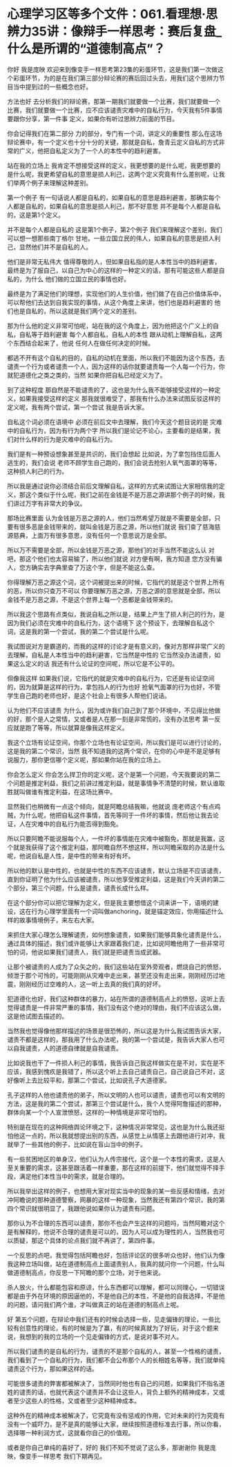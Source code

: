 # 心理学习区等多个文件：061.看理想·思辨力35讲：像辩手一样思考：赛后复盘_什么是所谓的“道德制高点”？

你好 我是庞映 欢迎来到像变手一样思考第23集的彩蛋环节，这是我们第一次做这个彩蛋环节，为的是在我们第三部分辩论赛的赛后回过头去，用我们这个思辨力节目当中提到过的一些概念也好。

方法也好 去分析我们的辩论赛，那第一期我们就要做一个比赛，我们就要做一个比赛，我们就要做一个比赛，应不应该谴责灾难中的自私行为，今天我有5件事情要跟你分享，第一件事 定义，如果你有听过思辨力前面的节目。

你会记得我们在第二部分 力的部分，专门有一个词，讲定义的重要性 那么在这场辩论赛中，有一个定义也十分十分的关键，那就是自私，詹青云定义自私的方式非常的广义，他把自私定义为了一个人的本性中的趋利避害。

站在我的立场上 我肯定不想接受这样的定义，我更想要的是什么呢，我更想要的是什么呢，我更希望自私的意思是损人利己，这两个定义究竟有什么差别呢，让我们举两个例子来理解这种差别。

第一个例子 有一句话说人都是自私的，如果自私的意思是趋利避害，那确实每个人都是自私的，如果自私的意思是损人利己，那不好意思 并不是每个人都是自私的，这是第1个定义。

并不是每个人都是自私的 这是第1个例子，第2个例子 我们来理解这个差别，我们可以想一想那些南丁格尔 甘地，一些立国立民的伟人，如果自私的意思是损人利己，显然他们并不是自私的人。

他们是非常无私伟大 值得尊敬的人，但如果自私指的是人本性当中的趋利避害，最终是为了服自己，以自己为中心的这样的一种定义的话，那有可能这些人都是自私的，为什么 他们做的立国立民的事情也好。

最终是为了满足他们的理想，实现他们的人生价值，他们做了在自己价值体系中，可以帮他们去达到自我实现的事情，从这个角度上来讲，他们也是趋利避害的 他们也是自私的，所以这就是我们两个定义的差别。

那为什么他的定义非常可怕呢，站在我的这个角度上，因为他把这个广义上的自私，自私等于趋利避害 每个人都自私，自私人的本性 跟从动机上理解自私，这两个东西结合起来了，他说 任何人在做任何决定的时候。

都逃不开有这个自私的目的，自私的动机在里面，所以我们不能因为这个东西，去谴责一个行为或者谴责一个人，因为这样的话你就要谴责每一个人每一个行为，你就犯道德化之类之类的，当然 如果你把自私已经定义为了。

到了这种程度 那自然是不能谴责的了，这也是为什么我不能够接受这样的一种定义，如果我接受这样的定义 那我就很难受了，那我有什么办法来试图反驳这样的定义呢，我有两个尝试，第一个尝试 我是告诉大家。

自私这个词必须在语境中 必须在前后文中去理解，我们今天这个题目说的是 灾难中的自私行为，因为有行为两个字 所以我们是论记不论心，主要看的是结果，我们对什么样的行为是灾难中的自私行为。

我们是有一种预设想象甚至是共识的，我们会想起 比如说，为了拿包挡住后面人逃生的，我们会说 老师不顾学生自己跑的，我们会说去抢别人氧气面罩的等等，这种损人利己的行为。

所以我是通过说你必须结合前后文理解自私，这样的方式来试图让大家相信我的定义，那这个类似于什么呢，我们之前在金钱是不是万恶之源讲那个例子的时候，我们讲过万字有非常大的争议。

那场比赛里面 认为金钱是万恶之源的人，他们当然希望万就是不需要是全部，只要有很多恶是金钱带来的，就叫金钱是万恶之源，所以他们就说 我们查了慈海慈源慈典，上面万有很多意思，没有任何一个意思说万是全部。

所以万不需要是全部，所以金钱是万恶之源，那他们的对手当然不能这么认 对吧，那这个他们也太容易输了，所以他们就说 对方便有啊，我方知道 您方没有骗人，您方确实去字典里查了万这个字，但是不能这么查。

你得理解万恶之源这个词，这个词被提出来的时候，它指代的就是这个世界上所有的恶，所以你只查万不可以 你要理解万恶之源，万恶之源的意思就是全部，所以金钱不是万恶之源，不是这个世界上每一个恶都是金钱带来的。

所以我这个思路有点类似，我说自私之所以是，结果上产生了损人利己的行为，是因为我们必须在灾难中的自私行为，这个语境下 这个预设下，去理解自私这个词，这是我的第一个尝试，我的第二个尝试是什么呢。

我试图说对方是霸道的，而我的这样的讨论才是有意义的，像对方那样非常广义的去理解，自私是人本性当中的趋利避害，它当然是中性的 它当然没办法谴责，如果这么定义的话 我还有什么论证的空间呢，所以它是不公平的。

但像我这样 如果我们说，它指代的就是灾难中的自私行为，它还是有论证空间的，因为就算是这样的行为，拿包挡人的行为也好 抢氧气面罩的行为也好，不管学生自己跑的老师也好，是这个社会上有很多人帮他们说话。

认为他们不应该谴责 为什么，因为或许我们自己到了那个环境中，不见得比他做的好，那个是人之常情，又或者是人在那一刻是非常慌的，没有办法思考 第一反应就是跑了等等，所以就算是像我这样定义。

我这个立场有论证空间，你那个立场也有论证空间，所以我们是可以进行讨论的，这是我的第二个常识，当然 我不知道我的这两个常识，在你的心中是不是足够有说服力，那你更信哪个定义呢，那如果你站在我的立场上。

你会怎么定义 你会怎么捍卫你的定义呢，这个是第一个问题，今天我要说的第二个问题是推定利益，我们之前讲过推定利益，就是事情争不清楚的时候，默认谁取胜就叫做谁有推定利益，在这场比赛中。

显然我们也稍微有一点这个倾向，就是阿瞻总结我嘛，他就说 庞老师这个有点鸡贼，为什么呢，他把自私这件事情，首先等同于一件坏的事情，然后他让我去论证，人在灾难中的自私行为能否得到豁免。

所以只要阿瞻不能说服每个人，一件坏的事情能在灾难中被豁免，那就是我赢，这个就是我获得了这个推定利益，那阿瞻自然不想这样，所以阿瞻采取的办法是什么呢，他说自私是人性，是中性的带来有好有坏。

所以他的默认是中性的，也就是中性的东西不应该谴责，默认立场是不应该谴责，直到你证明了他为什么应该被谴责，所以他享受推定利益，这是我们今天讲的第二个部分，第三个问题，什么是谴责，谴责长成什么样。

在这个部分你可以把它理解为定义，但是我主要想借这个词来讲一下，语境的建设，这在行为心理学里面有一个词叫做anchoring，就是锚定效应，你用描述什么样的故事情境例子，来左右大家。

来抓住大家心理怎么理解谴责，如何想象谴责，如果我们能够具象化谴责是什么，通过具体的描述，我们或许能够让大家跟着我们走，比如说阿瞻他用了一些非常可怕的词，他说如果我们谴责人，我们就是把谴责当成武器。

让那个被谴责的人成为了众矢之的，我们这些站在室外旁观者，燃烧自己的愤怒，倾泄于那个可怜的，可能刚刚从灾难中走出来，甚至还没有走出来，刚刚经历过地震，刚刚经历过空难的人，这一听上去真的我们真的好坏。

犯道德化也好，我们这种群体的暴力，站在所谓的道德制高点上的愤怒，这听上去觉得谴责是一件非常严重的事情，我们没有这个绝对的理由，我们不应该这么做，这是他试图去描述的。

当然我也觉得像他那样描述的场景是很恐怖的，所以这是为什么我试图告诉大家，谴责不都是这样的，那我用了什么办法呢，我的第一个尝试是，我告诉大家人也可以自我谴责，人的道德自律就是自我谴责。

比如说我也干了一件损人利己的事情，我告诉自己我这样做实在是不对，实在是不应该，我感到愧疚是我错了，所以这个听上去自己谴责自己，自己说自己不对，这好像听上去比较平和，那第二个尝试，比如说孔子大道德家。

孔子这样的人他也谴责他的弟子，所以文明的人也可以谴责，谴责也可以有文明的方法，这是我的第二个尝试，那第三个尝试是什么，我个人觉得阿詹描述的那种，群体向某一个个人宣泄愤怒，这样的一种情境是非常可怕的。

特别是在现在的这种网络舆论环境之下，这种情况非常常见，这也是为什么我还挺怕他这一点的，所以我就想提出别的东西，从感觉上从情感上去跟他进行对冲，我就举了一些其他的例子，比如说在盲山当中的例子。

有一些贫困地区的单身汉，他们认为人传宗接代，这个是一个本性的需求，这是人至关重要的需求，这甚至跟活着一样重要，那在这样的前提下，他们就觉得不择手段，满足他们本性当中的需求，就是合理的。

所以我举出这样的例子，也想用大家对现实当中的现象的某一些反感和情绪，去对冲阿瞻说的那种道德警察，网暴的这样一种现象，当然我还有第四个常识，我的第四个常识就很明显了，我跟他说如果你认为谴责有问题。

那你认为不合理的东西可以谴责，那你不也会产生这样的问题吗，当然阿瞻对这个是有解释的，他说不合理的谴责是可以的，因为人可以成为理性的人，当然我也可以质疑，那这个具体的论点我们就不再讲了，第四件事。

一个反思的点吧，我觉得包括阿瞻也好，包括评论区的很多听众也好，他们认为像我这种立场叫做，站在道德制高点上面谴责别人，我真的就问你一个问题，什么叫做道德制高点，你反思一下阿瞻的那个立场，对于他来说。

杀人放火，什么都能包容和原谅，什么东西都可以理解，都可以同理心，一切错误都是由于外在环境的原因逼他的，不是他自己的本性，不是他的自我选择，不是他的问题，请问我们两个谁，才叫做真正的站在道德的制高点上呢。

好 第五个问题，在辩论中我们还有的时候会选择一些，见走偏锋的理论，一些比较有创意性的理论，有的时候是为了赢，有的时候真就为了好玩，对于这个题来说，我想到的我的立场的一个见走偏锋的方式，是说对事不对人。

所以我们谴责的是自私的行为，谴责的不是那个自私的人，甚至一个性格的谴责，我们看到了一个自私的行为，我们都不会公布那个人的长相姓名等等，我们就单纯谴责这个行为，那如果这样的话。

可能很多谴责的弊害都被解决了，当然同时他也有自己的问题，如果我们不指名道姓的谴责的话，也就代表这个谴责并不会让这些人，背负上额外的精神成本，又或者至少这些人的性格，又或者至少这种精神成本。

这种外在的精神成本被解决了，它究竟有没有惩戒的作用，它对未来的行为究竟有没有一个威吓力，是不是真的能够让大家，继续按照道德标准去行事，所以你看，选择哪一种利润方式，这就看你自己的价值观。

或者是你自己单纯的喜好了，好的 我们不知不觉说了这么多，那谢谢你 我是庞映，像变手一样思考 我们下期再见。